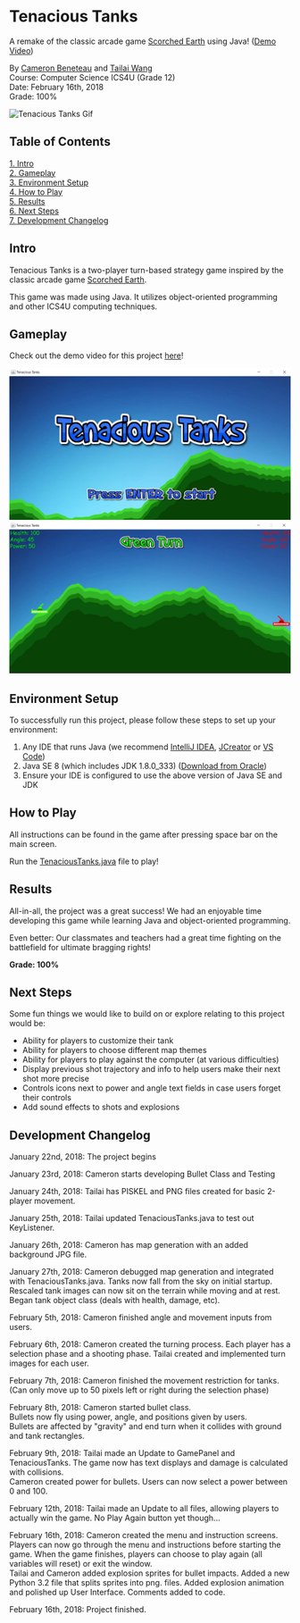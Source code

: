 # Tenacious Tanks

A remake of the classic arcade game [Scorched Earth](https://en.wikipedia.org/wiki/Scorched_Earth_(video_game)) using Java! ([Demo Video](https://youtu.be/iMbGX3d2MWY))

By [Cameron Beneteau](https://github.com/CameronBeneteau) and [Tailai Wang](https://github.com/tailaiwang)  
Course: Computer Science ICS4U (Grade 12)  
Date: February 16th, 2018  
Grade: 100%

![Tenacious Tanks Gif](assets/TenaciousTanksGif.gif)  

## Table of Contents
[1. Intro](#Intro)  
[2. Gameplay](#Gameplay)  
[3. Environment Setup](#Environment-Setup)  
[4. How to Play](#How-to-Play)  
[5. Results](#Results)  
[6. Next Steps](#Next-Steps)  
[7. Development Changelog](#Development-Changelog)

## Intro

Tenacious Tanks is a two-player turn-based strategy game inspired by the classic arcade game [Scorched Earth](https://en.wikipedia.org/wiki/Scorched_Earth_(video_game)).

This game was made using Java. It utilizes object-oriented programming and other ICS4U computing techniques.

## Gameplay

Check out the demo video for this project [here](https://youtu.be/iMbGX3d2MWY)!

![Tenacious Tanks Main](assets/TenaciousTanksMain.png)  
![Tenacious Tanks Game](assets/TenaciousTanksGame.png)

## Environment Setup

To successfully run this project, please follow these steps to set up your environment:

1. Any IDE that runs Java (we recommend [IntelliJ IDEA](https://www.jetbrains.com/idea/), [JCreator](https://www.deepcrazyworld.com/how-to-download-jcreator-pro/) or [VS Code](https://code.visualstudio.com/download))
2. Java SE 8 (which includes JDK 1.8.0_333) ([Download from Oracle](https://www.oracle.com/java/technologies/javase/javase8u211-later-archive-downloads.html))
3. Ensure your IDE is configured to use the above version of Java SE and JDK

## How to Play

All instructions can be found in the game after pressing space bar on the main screen.

Run the [TenaciousTanks.java](TenaciousTanks.java) file to play!

## Results

All-in-all, the project was a great success! We had an enjoyable time developing this game while learning Java and object-oriented programming.

Even better: Our classmates and teachers had a great time fighting on the battlefield for ultimate bragging rights!

**Grade: 100%**

## Next Steps
Some fun things we would like to build on or explore relating to this project would be:

- Ability for players to customize their tank
- Ability for players to choose different map themes
- Ability for players to play against the computer (at various difficulties)
- Display previous shot trajectory and info to help users make their next shot more precise
- Controls icons next to power and angle text fields in case users forget their controls
- Add sound effects to shots and explosions

## Development Changelog
January 22nd, 2018: The project begins

January 23rd, 2018: Cameron starts developing Bullet Class and Testing

January 24th, 2018: Tailai has PISKEL and PNG files created for basic 2-player movement.

January 25th, 2018: Tailai updated TenaciousTanks.java to test out KeyListener.

January 26th, 2018: Cameron has map generation with an added background JPG file.

January 27th, 2018: Cameron debugged map generation and integrated with TenaciousTanks.java.
Tanks now fall from the sky on initial startup.
Rescaled tank images can now sit on the terrain while moving and at rest.
Began tank object class (deals with health, damage, etc).

February 5th, 2018: Cameron finished angle and movement inputs from users.

February 6th, 2018: Cameron created the turning process. Each player has a selection phase and a shooting phase.
Tailai created and implemented turn images for each user.

February 7th, 2018: Cameron finished the movement restriction for tanks. (Can only move up to 50 pixels left or right during the selection phase)

February 8th, 2018: Cameron started bullet class.  
Bullets now fly using power, angle, and positions given by users.  
Bullets are affected by "gravity" and end turn when it collides with ground and tank rectangles.

February 9th, 2018: Tailai made an Update to GamePanel and TenaciousTanks. The game now has text displays and damage is calculated with collisions.  
Cameron created power for bullets. Users can now select a power between 0 and 100.

February 12th, 2018: Tailai made an Update to all files, allowing players to actually win the game. No Play Again button yet though...

February 16th, 2018: Cameron created the menu and instruction screens. Players can now go through the menu and instructions before starting the game. When the game finishes, players can choose to play again (all variables will reset) or exit the window.  
Tailai and Cameron added explosion sprites for bullet impacts. Added a new Python 3.2 file that splits sprites into png. files. Added explosion animation and polished up User Interface. Comments added to code.

February 16th, 2018: Project finished.
